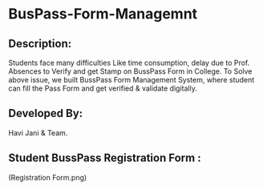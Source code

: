 # BusPass-Form-Managemnt

## Description:  
Students face many difficulties Like time consumption, delay due to Prof. Absences to Verify and get Stamp on BussPass Form in College. 
To Solve above issue, we built BussPass Form Management System, where student can fill the Pass Form and get verified & validate digitally.

## Developed By: 
Havi Jani & Team.

## Student BussPass Registration Form :
(Registration Form.png)
